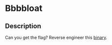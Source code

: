 # Bbbbloat

## Description
Can you get the flag?
Reverse engineer this [binary](https://artifacts.picoctf.net/c/306/bbbbloat).
